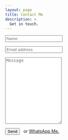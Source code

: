 ```yaml
---
layout: page
title: Contact Me
description: >
  Get in touch.
---
```


<form name="Contact" method="POST" action="/success/" class="validate message"><input type="hidden" name="form-name" value="Contact"><div class="form-group"><div class="form-row"><div class="col"> <input type="text" class="form-control" placeholder="Name" name="Name" required=""><p class="help-block text-danger"></p></div><div class="col"> <input type="email" class="form-control" placeholder="Email address" name="Email" required=""><p class="help-block text-danger"></p></div></div></div><div class="form-group"><div class="form-group floating-label-form-group controls"> <textarea rows="5" class="form-control" placeholder="Message" name="Message" required="" style="margin-top: 0px; margin-bottom: 0px; height: 212px;"></textarea><p class="help-block text-danger"></p></div></div><div id="success"></div><div class="form-group"> <button type="submit" class="btn btn-primary" id="sendMessageButton">Send</button> &nbsp; or <a href="https://wa.me/27659738583" target="_blank">WhatsApp Me.</a></div></form>